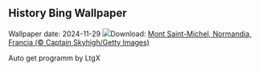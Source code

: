 ## History Bing Wallpaper
Wallpaper date: 2024-11-29
![](https://www.bing.com/th?id=OHR.MtStMichel_IT-IT5961115578_UHD.jpg&w=1000)Download: [Mont Saint-Michel, Normandia, Francia (© Captain Skyhigh/Getty Images)](https://www.bing.com/th?id=OHR.MtStMichel_IT-IT5961115578_UHD.jpg)

Auto get programm by LtgX
